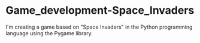 # Game_development-Space_Invaders
I'm creating a game based on "Space Invaders" in the Python programming language using the Pygame library.


